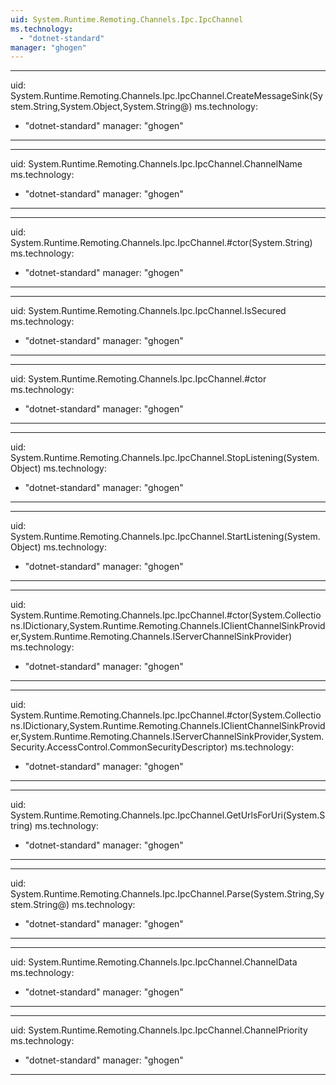 ```yaml
---
uid: System.Runtime.Remoting.Channels.Ipc.IpcChannel
ms.technology: 
  - "dotnet-standard"
manager: "ghogen"
---
```


---
uid: System.Runtime.Remoting.Channels.Ipc.IpcChannel.CreateMessageSink(System.String,System.Object,System.String@)
ms.technology: 
  - "dotnet-standard"
manager: "ghogen"
---

---
uid: System.Runtime.Remoting.Channels.Ipc.IpcChannel.ChannelName
ms.technology: 
  - "dotnet-standard"
manager: "ghogen"
---

---
uid: System.Runtime.Remoting.Channels.Ipc.IpcChannel.#ctor(System.String)
ms.technology: 
  - "dotnet-standard"
manager: "ghogen"
---

---
uid: System.Runtime.Remoting.Channels.Ipc.IpcChannel.IsSecured
ms.technology: 
  - "dotnet-standard"
manager: "ghogen"
---

---
uid: System.Runtime.Remoting.Channels.Ipc.IpcChannel.#ctor
ms.technology: 
  - "dotnet-standard"
manager: "ghogen"
---

---
uid: System.Runtime.Remoting.Channels.Ipc.IpcChannel.StopListening(System.Object)
ms.technology: 
  - "dotnet-standard"
manager: "ghogen"
---

---
uid: System.Runtime.Remoting.Channels.Ipc.IpcChannel.StartListening(System.Object)
ms.technology: 
  - "dotnet-standard"
manager: "ghogen"
---

---
uid: System.Runtime.Remoting.Channels.Ipc.IpcChannel.#ctor(System.Collections.IDictionary,System.Runtime.Remoting.Channels.IClientChannelSinkProvider,System.Runtime.Remoting.Channels.IServerChannelSinkProvider)
ms.technology: 
  - "dotnet-standard"
manager: "ghogen"
---

---
uid: System.Runtime.Remoting.Channels.Ipc.IpcChannel.#ctor(System.Collections.IDictionary,System.Runtime.Remoting.Channels.IClientChannelSinkProvider,System.Runtime.Remoting.Channels.IServerChannelSinkProvider,System.Security.AccessControl.CommonSecurityDescriptor)
ms.technology: 
  - "dotnet-standard"
manager: "ghogen"
---

---
uid: System.Runtime.Remoting.Channels.Ipc.IpcChannel.GetUrlsForUri(System.String)
ms.technology: 
  - "dotnet-standard"
manager: "ghogen"
---

---
uid: System.Runtime.Remoting.Channels.Ipc.IpcChannel.Parse(System.String,System.String@)
ms.technology: 
  - "dotnet-standard"
manager: "ghogen"
---

---
uid: System.Runtime.Remoting.Channels.Ipc.IpcChannel.ChannelData
ms.technology: 
  - "dotnet-standard"
manager: "ghogen"
---

---
uid: System.Runtime.Remoting.Channels.Ipc.IpcChannel.ChannelPriority
ms.technology: 
  - "dotnet-standard"
manager: "ghogen"
---
